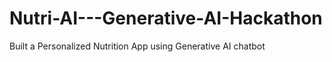 # Nutri-AI---Generative-AI-Hackathon
Built a Personalized Nutrition App using Generative AI chatbot
